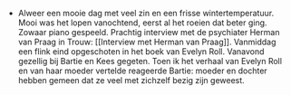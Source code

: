 - Alweer een mooie dag met veel zin en een frisse wintertemperatuur. Mooi was het lopen vanochtend, eerst al het roeien dat beter ging. Zowaar piano gespeeld. Prachtig interview met de psychiater Herman van Praag in Trouw: [[Interview met Herman van Praag]]. Vanmiddag een flink eind opgeschoten in het boek van Evelyn Roll. Vanavond gezellig bij Bartie en Kees gegeten. Toen ik het verhaal van Evelyn Roll en van haar moeder vertelde reageerde Bartie: moeder en dochter hebben gemeen dat ze veel met zichzelf bezig zijn geweest.